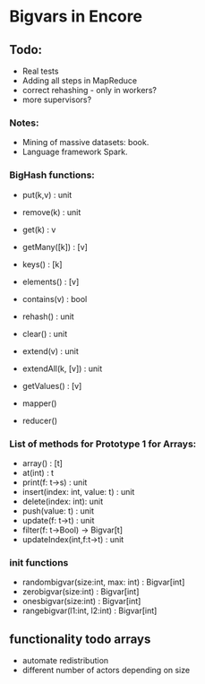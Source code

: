 # Bigvars in Encore

## Todo:
* Real tests
* Adding all steps in MapReduce
* correct rehashing - only in workers?
* more supervisors?

### Notes:
   * Mining of massive datasets: book.
   * Language framework Spark.

### BigHash functions:
   * put(k,v) : unit
   * remove(k) : unit
   * get(k) : v
   * getMany([k]) : [v]
   * keys() : [k]
   * elements() : [v]
   * contains(v) : bool
   * rehash() : unit
   * clear() : unit

   * extend(v) : unit
   * extendAll(k, [v]) : unit
   * getValues() : [v]
   * mapper()
   * reducer()

### List of methods for Prototype 1 for Arrays:

* array() : [t]
* at(int) : t
* print(f: t->s) : unit
* insert(index: int, value: t) : unit
* delete(index: int): unit
* push(value: t) : unit
* update(f: t->t) : unit
* filter(f: t->Bool) -> Bigvar[t]
* updateIndex(int,f:t->t) : unit

### init functions
* randombigvar(size:int, max: int) : Bigvar[int]
* zerobigvar(size:int) : Bigvar[int]
* onesbigvar(size:int) : Bigvar[int]
* rangebigvar(l1:int, l2:int) : Bigvar[int]

## functionality todo arrays
* automate redistribution
* different number of actors depending on size
